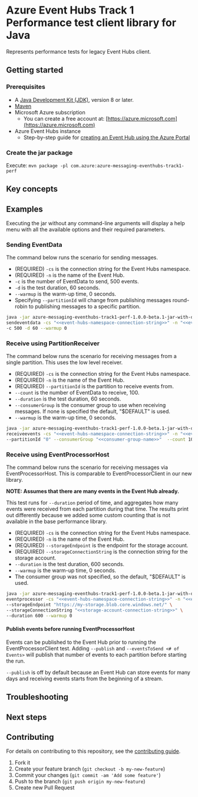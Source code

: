 # Azure Event Hubs Track 1 Performance test client library for Java

Represents performance tests for legacy Event Hubs client.

## Getting started

### Prerequisites

- A [Java Development Kit (JDK)][jdk_link], version 8 or later.
- [Maven][maven]
- Microsoft Azure subscription
    - You can create a free account at: [https://azure.microsoft.com](https://azure.microsoft.com)
- Azure Event Hubs instance
    - Step-by-step guide for [creating an Event Hub using the Azure Portal][event_hubs_create]

### Create the jar package

Execute: `mvn package -pl com.azure:azure-messaging-eventhubs-track1-perf`

## Key concepts

## Examples

Executing the jar without any command-line arguments will display a help menu with all the available options and their
required parameters.

### Sending EventData

The command below runs the scenario for sending messages.

- (REQUIRED) `-cs` is the connection string for the Event Hubs namespace.
- (REQUIRED) `-n` is the name of the Event Hub.
- `-c` is the number of EventData to send, 500 events.
- `-d` is the test duration, 60 seconds.
- `--warmup` is the warm-up time, 0 seconds.
- Specifying `--partitionId` will change from publishing messages round-robin to publishing messages to a specific
  partition.

```bash
java -jar azure-messaging-eventhubs-track1-perf-1.0.0-beta.1-jar-with-dependencies.jar \
sendeventdata -cs "<<event-hubs-namespace-connection-string>>" -n "<<event-hub-name>>" \
-c 500 -d 60 --warmup 0
```

### Receive using PartitionReceiver

The command below runs the scenario for receiving messages from a single partition. This uses the low level receiver.

- (REQUIRED) `-cs` is the connection string for the Event Hubs namespace.
- (REQUIRED) `-n` is the name of the Event Hub.
- (REQUIRED) `--partitionId` is the partition to receive events from.
- `--count` is the number of EventData to receive, 100.
- `--duration` is the test duration, 60 seconds.
- `--consumerGroup` is the consumer group to use when receiving messages. If none is specified the default, "$DEFAULT"
  is used.
- `--warmup` is the warm-up time, 0 seconds.

```bash
java -jar azure-messaging-eventhubs-track1-perf-1.0.0-beta.1-jar-with-dependencies.jar \
receiveevents -cs "<<event-hubs-namespace-connection-string>>" -n "<<event-hub-name>>" \
--partitionId "0" --consumerGroup "<<consumer-group-name>>"  --count 100 --duration 60 --warmup 0
```

### Receive using EventProcessorHost

The command below runs the scenario for receiving messages via EventProcessorHost. This is comparable to
EventProcessorClient in our new library.

**NOTE: Assumes that there are many events in the Event Hub already.**

This test runs for `--duration` period of time, and aggregates how many events were received from each partition during
that time.  The results print out differently because we added some custom counting that is not available in the base
performance library.

- (REQUIRED) `-cs` is the connection string for the Event Hubs namespace.
- (REQUIRED) `-n` is the name of the Event Hub.
- (REQUIRED) `--storageEndpoint` is the endpoint for the storage account.
- (REQUIRED) `--storageConnectionString` is the connection string for the storage account.
- `--duration` is the test duration, 600 seconds.
- `--warmup` is the warm-up time, 0 seconds.
- The consumer group was not specified, so the default, "$DEFAULT" is used.

```bash
java -jar azure-messaging-eventhubs-track1-perf-1.0.0-beta.1-jar-with-dependencies.jar \
eventprocessor -cs "<<event-hubs-namespace-connection-string>>" -n "<<event-hub-name>>" \
--storageEndpoint "https://my-storage.blob.core.windows.net/" \
--storageConnectionString "<<storage-account-connection-string>>" \
--duration 600 --warmup 0
```

#### Publish events before running EventProcessorHost

Events can be published to the Event Hub prior to running the EventProcessorClient test. Adding `--publish` and
`--eventsToSend <# of Events>` will publish that number of events to each partition before starting the run.

`--publish` is off by default because an Event Hub can store events for many days and receiving events starts from the
beginning of a stream.

## Troubleshooting

## Next steps

## Contributing

For details on contributing to this repository, see the [contributing guide](https://github.com/Azure/azure-sdk-for-java/blob/main/CONTRIBUTING.md).

1. Fork it
1. Create your feature branch (`git checkout -b my-new-feature`)
1. Commit your changes (`git commit -am 'Add some feature'`)
1. Push to the branch (`git push origin my-new-feature`)
1. Create new Pull Request

<!-- links -->
[event_hubs_create]: https://docs.microsoft.com/azure/event-hubs/event-hubs-create
[jdk_link]: https://docs.microsoft.com/java/azure/jdk/?view=azure-java-stable
[maven]: https://maven.apache.org/
